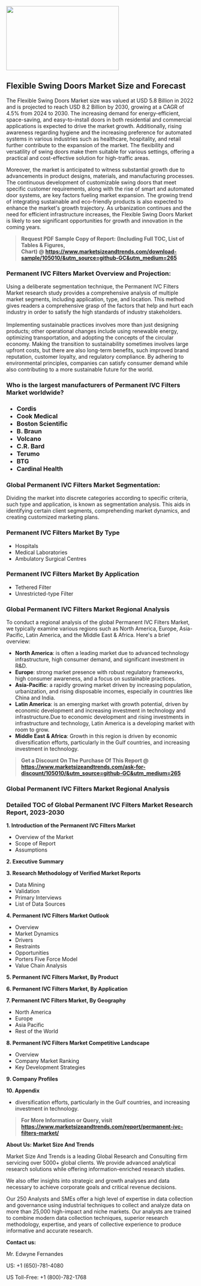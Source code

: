 <p><img class="alignnone size-medium wp-image-20088" src="https://ffe5etoiles.com/wp-content/uploads/2024/12/MST1-300x171.png" alt="" width="300" height="171" /></p><h2>Flexible Swing Doors Market Size and Forecast</h2><p>The Flexible Swing Doors Market size was valued at USD 5.8 Billion in 2022 and is projected to reach USD 8.2 Billion by 2030, growing at a CAGR of 4.5% from 2024 to 2030. The increasing demand for energy-efficient, space-saving, and easy-to-install doors in both residential and commercial applications is expected to drive the market growth. Additionally, rising awareness regarding hygiene and the increasing preference for automated systems in various industries such as healthcare, hospitality, and retail further contribute to the expansion of the market. The flexibility and versatility of swing doors make them suitable for various settings, offering a practical and cost-effective solution for high-traffic areas.</p><p>Moreover, the market is anticipated to witness substantial growth due to advancements in product designs, materials, and manufacturing processes. The continuous development of customizable swing doors that meet specific customer requirements, along with the rise of smart and automated door systems, are key factors fueling market expansion. The growing trend of integrating sustainable and eco-friendly products is also expected to enhance the market's growth trajectory. As urbanization continues and the need for efficient infrastructure increases, the Flexible Swing Doors Market is likely to see significant opportunities for growth and innovation in the coming years.</p></p><blockquote id="" class=""><strong>Request PDF Sample Copy of Report: (Including Full TOC, List of Tables &amp; Figures, Chart)&nbsp;@&nbsp;<strong><a href="https://www.marketsizeandtrends.com/download-sample/105010/&utm_source=github-GC&utm_medium=265" target="_blank">https://www.marketsizeandtrends.com/download-sample/105010/&utm_source=github-GC&utm_medium=265</a></strong></strong></blockquote><h3 id="" class="">Permanent IVC Filters Market&nbsp;Overview and Projection:</h3><p id="" class="">Using a deliberate segmentation technique, the Permanent IVC Filters Market research study provides a comprehensive analysis of multiple market segments, including application, type, and location. This method gives readers a comprehensive grasp of the factors that help and hurt each industry in order to satisfy the high standards of industry stakeholders. <br /> <br />Implementing sustainable practices involves more than just designing products; other operational changes include using renewable energy, optimizing transportation, and adopting the concepts of the circular economy. Making the transition to sustainability sometimes involves large upfront costs, but there are also long-term benefits, such improved brand reputation, customer loyalty, and regulatory compliance. By adhering to environmental principles, companies can satisfy consumer demand while also contributing to a more sustainable future for the world.</p><h3 id="" class="">Who is the largest manufacturers of&nbsp;Permanent IVC Filters Market worldwide?</h3><h3 class=""><p><ul><li>Cordis </li><li> Cook Medical </li><li> Boston Scientific </li><li> B. Braun </li><li> Volcano </li><li> C.R. Bard </li><li> Terumo </li><li> BTG </li><li> Cardinal Health</li></ul></p></h3><h3 id="" class="">Global&nbsp;Permanent IVC Filters Market Segmentation:</h3><p id="" class="">Dividing the market into discrete categories according to specific criteria, such type and application, is known as segmentation analysis. This aids in identifying certain client segments, comprehending market dynamics, and creating customized marketing plans.</p><h3 id="" class="">Permanent IVC Filters Market&nbsp;By Type</h3><p><p><ul><li>Hospitals </li><li> Medical Laboratories </li><li> Ambulatory Surgical Centres</p></li></ul></p></p><h3 id="" class="">Permanent IVC Filters Market&nbsp;By Application</h3><p class=""><p><ul><li>Tethered Filter </li><li> Unrestricted-type Filter</li></ul></p></p><h3 id="" class="">Global Permanent IVC Filters Market Regional Analysis</h3><p id="" class="">To conduct a regional analysis of the global Permanent IVC Filters Market, we typically examine various regions such as North America, Europe, Asia-Pacific, Latin America, and the Middle East &amp; Africa. Here's a brief overview:</p><ul><li><strong>North America</strong>: is often a leading market due to advanced technology infrastructure, high consumer demand, and significant investment in R&amp;D.</li><li><strong>Europe</strong>: strong market presence with robust regulatory frameworks, high consumer awareness, and a focus on sustainable practices.</li><li><strong>Asia-Pacific</strong>: a rapidly growing market driven by increasing population, urbanization, and rising disposable incomes, especially in countries like China and India.</li><li><strong>Latin America</strong>: is an emerging market with growth potential, driven by economic development and increasing investment in technology and infrastructure.Due to economic development and rising investments in infrastructure and technology, Latin America is a developing market with room to grow.</li><li><strong>Middle East &amp; Africa</strong>: Growth in this region is driven by economic diversification efforts, particularly in the Gulf countries, and increasing investment in technology.</li></ul><blockquote id="" class=""><strong>Get a Discount On The Purchase Of This Report @ <strong><a href="https://www.marketsizeandtrends.com/ask-for-discount/105010/&utm_source=github-GC&utm_medium=265" target="_blank">https://www.marketsizeandtrends.com/ask-for-discount/105010/&utm_source=github-GC&utm_medium=265</a></strong></strong></blockquote><h3 id="" class="">Global Permanent IVC Filters Market Regional Analysis</h3><h3 id="" class="">Detailed TOC of Global Permanent IVC Filters Market Research Report, 2023-2030</h3><p id="" class=""><strong>1. Introduction of the Permanent IVC Filters Market</strong></p><ul><li>Overview of the Market</li><li>Scope of Report</li><li>Assumptions</li></ul><p id="" class=""><strong>2. Executive Summary</strong></p><p id="" class=""><strong>3. Research Methodology of Verified Market Reports</strong></p><ul><li>Data Mining</li><li>Validation</li><li>Primary Interviews</li><li>List of Data Sources</li></ul><p id="" class=""><strong>4. Permanent IVC Filters Market Outlook</strong></p><ul><li>Overview</li><li>Market Dynamics</li><li>Drivers</li><li>Restraints</li><li>Opportunities</li><li>Porters Five Force Model</li><li>Value Chain Analysis</li></ul><p id="" class=""><strong>5. Permanent IVC Filters Market, By Product</strong></p><p id="" class=""><strong>6. Permanent IVC Filters Market, By Application</strong></p><p id="" class=""><strong>7. Permanent IVC Filters Market, By Geography</strong></p><ul><li>North America</li><li>Europe</li><li>Asia Pacific</li><li>Rest of the World</li></ul><p id="" class=""><strong>8. Permanent IVC Filters Market Competitive Landscape</strong></p><ul><li>Overview</li><li>Company Market Ranking</li><li>Key Development Strategies</li></ul><p id="" class=""><strong>9. Company Profiles</strong></p><p id="" class=""><strong>10. Appendix</strong></p><ul><li>diversification efforts, particularly in the Gulf countries, and increasing investment in technology.</li></ul><blockquote id="" class=""><strong>For More Information or Query, visit <strong><strong><a href="https://www.marketsizeandtrends.com/report/permanent-ivc-filters-market/" target="_blank">https://www.marketsizeandtrends.com/report/permanent-ivc-filters-market/</a></strong></strong></strong></blockquote><p id="" class=""><strong>About Us: Market Size And Trends</strong></p><p id="" class="">Market Size And Trends is a leading Global Research and Consulting firm servicing over 5000+ global clients. We provide advanced analytical research solutions while offering information-enriched research studies.</p><p id="" class="">We also offer insights into strategic and growth analyses and data necessary to achieve corporate goals and critical revenue decisions.</p><p id="" class="">Our 250 Analysts and SMEs offer a high level of expertise in data collection and governance using industrial techniques to collect and analyze data on more than 25,000 high-impact and niche markets. Our analysts are trained to combine modern data collection techniques, superior research methodology, expertise, and years of collective experience to produce informative and accurate research.</p><p id="" class=""><strong>Contact us:</strong></p><p id="" class="">Mr. Edwyne Fernandes</p><p id="" class="">US: +1 (650)-781-4080</p><p id="" class="">US Toll-Free: +1 (800)-782-1768</p>
